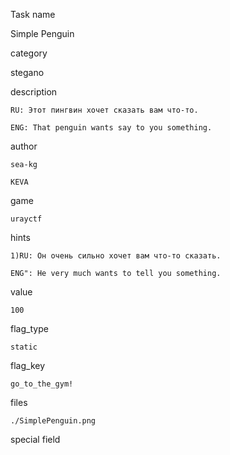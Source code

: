Task name

   Simple Penguin

category

   stegano

description

    RU: Этот пингвин хочет сказать вам что-то.

    ENG: That penguin wants say to you something.

author

    sea-kg

    KEVA

game

    urayctf

hints

    1)RU: Он очень сильно хочет вам что-то сказать.

    ENG": He very much wants to tell you something.

value

    100

flag_type

    static

flag_key

    go_to_the_gym!

files

    ./SimplePenguin.png

special field

    


